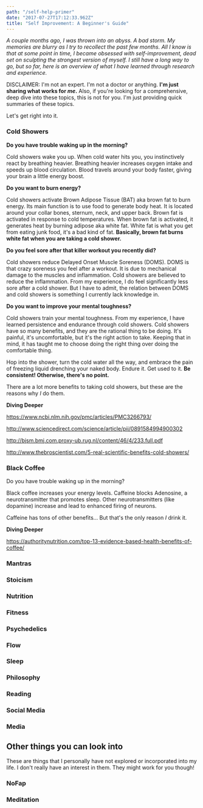 ```yaml
---
path: "/self-help-primer"
date: "2017-07-27T17:12:33.962Z"
title: "Self Improvement: A Beginner's Guide"
---
```

_A couple months ago, I was thrown into an abyss. A bad storm.
My memories are blurry as I try to recollect the past few months.
All I know is that at some point in time, I became obsessed with
self-improvement, dead set on sculpting the strongest version of myself.
I still have a long way to go, but so far, here is an overview of what I have
learned through research and experience._

DISCLAIMER: I'm not an expert. I'm not a doctor or anything.
**I'm just sharing what works for _me_.** Also, if you're looking for a comprehensive,
deep dive into these topics, this is not for you. I'm just providing quick summaries
of these topics.

Let's get right into it.

### Cold Showers
**Do you have trouble waking up in the morning?**

Cold showers wake you up. When cold water hits you, you instinctively react
by breathing heavier. Breathing heavier increases oxygen intake and speeds up
blood circulation. Blood travels around your body faster, giving your brain a
little energy boost.

**Do you want to burn energy?**

Cold showers activate Brown Adipose Tissue (BAT) aka brown fat to burn energy.
Its main function is to use food to generate body heat. It is located around your collar bones,
sternum, neck, and upper back. Brown fat is activated in response to cold temperatures.
When brown fat is activated, it generates heat by burning adipose aka white fat.
White fat is what you get from eating junk food, it's a bad kind of fat.
 **Basically, brown fat burns white fat when you are taking a cold shower.**

**Do you feel sore after that killer workout you recently did?**

Cold showers reduce Delayed Onset Muscle Soreness (DOMS). DOMS is that crazy
soreness you feel after a workout. It is due to mechanical damage to the muscles
and inflammation. Cold showers are believed to reduce the inflammation.
From my experience, I do feel significantly less sore after a cold shower.
But I have to admit, the relation between DOMS and cold showers is something
I currently lack knowledge in.

**Do you want to improve your mental toughness?**

Cold showers train your mental toughness.
From my experience, I have learned persistence and endurance through cold showers.
Cold showers have so many benefits, and they are the rational thing to be doing.
It's painful, it's uncomfortable, but it's the right action to take.
Keeping that in mind, it has taught me to choose doing the right thing over
doing the comfortable thing.

Hop into the shower, turn the cold water all the way, and embrace the pain of
freezing liquid drenching your naked body. Endure it. Get used to it.
**Be consistent! Otherwise, there's no point.**

There are a lot more benefits to taking cold showers, but these are the reasons
why _I_ do them.

**Diving Deeper**

https://www.ncbi.nlm.nih.gov/pmc/articles/PMC3266793/

http://www.sciencedirect.com/science/article/pii/0891584994900302

http://bjsm.bmj.com.proxy-ub.rug.nl/content/46/4/233.full.pdf

http://www.thebroscientist.com/5-real-scientific-benefits-cold-showers/


### Black Coffee
Do you have trouble waking up in the morning?

Black coffee increases your energy levels. Caffeine blocks Adenosine, a neurotransmitter
that promotes sleep. Other neurotransmitters (like dopamine) increase and lead to
enhanced firing of neurons.

Caffeine has tons of other benefits... But that's the only reason _I_ drink it.

**Diving Deeper**

https://authoritynutrition.com/top-13-evidence-based-health-benefits-of-coffee/

### Mantras

### Stoicism

### Nutrition

### Fitness

### Psychedelics

### Flow

### Sleep

### Philosophy

### Reading

### Social Media

### Media

## Other things you can look into
These are things that I personally have not explored or incorporated into my life.
I don't really have an interest in them. They might work for you though!

### NoFap

### Meditation
